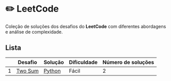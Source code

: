 # ✏️ LeetCode 

Coleção de soluções dos desafios do **LeetCode** com diferentes abordagens e análise de complexidade. 

## Lista 

|   | Desafio | Solução | Dificuldade | Número de soluções |
|---| ----- | -------- | ---------- | --------------------------| 
|1|[Two Sum](https://leetcode.com/problems/two-sum/) | [Python](./array_e_hash/TwoSum.ipynb) |Fácil| 2 | 